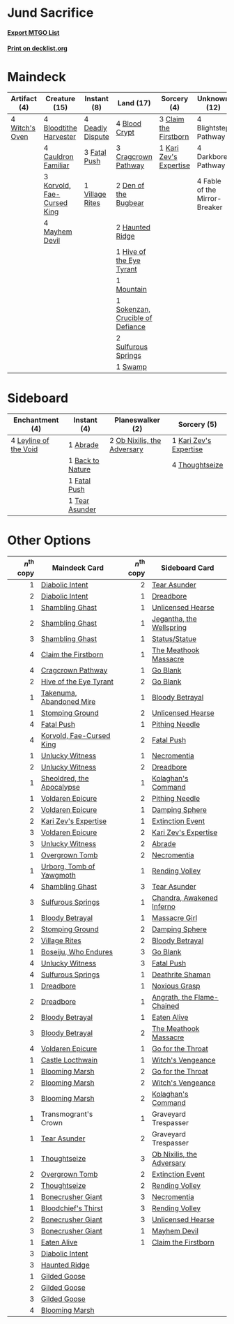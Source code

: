 # Jund Sacrifice

#### [Export MTGO List](../collection/Jund%20Sacrifice/Jund%20Sacrifice.txt)
#### [Print on decklist.org](http://decklist.org/?deckmain=4%09Blightstep%20Pathway%0A4%09Blood%20Crypt%0A4%09Bloodtithe%20Harvester%0A4%09Cauldron%20Familiar%0A3%09Claim%20the%20Firstborn%0A3%09Cragcrown%20Pathway%0A4%09Darkbore%20Pathway%0A4%09Deadly%20Dispute%0A2%09Den%20of%20the%20Bugbear%0A4%09Fable%20of%20the%20Mirror-Breaker%0A3%09Fatal%20Push%0A2%09Haunted%20Ridge%0A1%09Hive%20of%20the%20Eye%20Tyrant%0A1%09Kari%20Zev's%20Expertise%0A3%09Korvold,%20Fae-Cursed%20King%0A4%09Mayhem%20Devil%0A1%09Mountain%0A1%09Sokenzan,%20Crucible%20of%20Defiance%0A2%09Sulfurous%20Springs%0A1%09Swamp%0A1%09Village%20Rites%0A4%09Witch's%20Oven&deckside=1%09Abrade%0A1%09Back%20to%20Nature%0A1%09Fatal%20Push%0A1%09Kari%20Zev's%20Expertise%0A4%09Leyline%20of%20the%20Void%0A2%09Ob%20Nixilis,%20the%20Adversary%0A1%09Tear%20Asunder%0A4%09Thoughtseize)
# Maindeck

|                                      Artifact (4)                                       |                                            Creature (15)                                            |                                        Instant (8)                                        |                                                 Land (17)                                                 |                                           Sorcery (4)                                           |        Unknown (12)         |
|-----------------------------------------------------------------------------------------|-----------------------------------------------------------------------------------------------------|-------------------------------------------------------------------------------------------|-----------------------------------------------------------------------------------------------------------|-------------------------------------------------------------------------------------------------|-----------------------------|
|4 [Witch's Oven](http://gatherer.wizards.com/Pages/Card/Details.aspx?multiverseid=473199)|4 [Bloodtithe Harvester](http://gatherer.wizards.com/Pages/Card/Details.aspx?multiverseid=541102)    |4 [Deadly Dispute](http://gatherer.wizards.com/Pages/Card/Details.aspx?multiverseid=527381)|4 [Blood Crypt](http://gatherer.wizards.com/Pages/Card/Details.aspx?multiverseid=97102)                    |3 [Claim the Firstborn](http://gatherer.wizards.com/Pages/Card/Details.aspx?multiverseid=473080) |4 Blightstep Pathway         |
|                                                                                         |4 [Cauldron Familiar](http://gatherer.wizards.com/Pages/Card/Details.aspx?multiverseid=473043)       |3 [Fatal Push](http://gatherer.wizards.com/Pages/Card/Details.aspx?multiverseid=423724)    |3 [Cragcrown Pathway](http://gatherer.wizards.com/Pages/Card/Details.aspx?multiverseid=491915)             |1 [Kari Zev's Expertise](http://gatherer.wizards.com/Pages/Card/Details.aspx?multiverseid=423755)|4 Darkbore Pathway           |
|                                                                                         |3 [Korvold, Fae-Cursed King](http://gatherer.wizards.com/Pages/Card/Details.aspx?multiverseid=476047)|1 [Village Rites](http://gatherer.wizards.com/Pages/Card/Details.aspx?multiverseid=485449) |2 [Den of the Bugbear](http://gatherer.wizards.com/Pages/Card/Details.aspx?multiverseid=527541)            |                                                                                                 |4 Fable of the Mirror-Breaker|
|                                                                                         |4 [Mayhem Devil](http://gatherer.wizards.com/Pages/Card/Details.aspx?multiverseid=461131)            |                                                                                           |2 [Haunted Ridge](http://gatherer.wizards.com/Pages/Card/Details.aspx?multiverseid=535061)                 |                                                                                                 |                             |
|                                                                                         |                                                                                                     |                                                                                           |1 [Hive of the Eye Tyrant](http://gatherer.wizards.com/Pages/Card/Details.aspx?multiverseid=527545)        |                                                                                                 |                             |
|                                                                                         |                                                                                                     |                                                                                           |1 [Mountain](http://gatherer.wizards.com/Pages/Card/Details.aspx?multiverseid=439859)                      |                                                                                                 |                             |
|                                                                                         |                                                                                                     |                                                                                           |1 [Sokenzan, Crucible of Defiance](http://gatherer.wizards.com/Pages/Card/Details.aspx?multiverseid=548589)|                                                                                                 |                             |
|                                                                                         |                                                                                                     |                                                                                           |2 [Sulfurous Springs](http://gatherer.wizards.com/Pages/Card/Details.aspx?multiverseid=129751)             |                                                                                                 |                             |
|                                                                                         |                                                                                                     |                                                                                           |1 [Swamp](http://gatherer.wizards.com/Pages/Card/Details.aspx?multiverseid=439858)                         |                                                                                                 |                             |


# Sideboard

|                                        Enchantment (4)                                         |                                        Instant (4)                                        |                                           Planeswalker (2)                                           |                                           Sorcery (5)                                           |
|------------------------------------------------------------------------------------------------|-------------------------------------------------------------------------------------------|------------------------------------------------------------------------------------------------------|-------------------------------------------------------------------------------------------------|
|4 [Leyline of the Void](http://gatherer.wizards.com/Pages/Card/Details.aspx?multiverseid=107682)|1 [Abrade](http://gatherer.wizards.com/Pages/Card/Details.aspx?multiverseid=430772)        |2 [Ob Nixilis, the Adversary](http://gatherer.wizards.com/Pages/Card/Details.aspx?multiverseid=555407)|1 [Kari Zev's Expertise](http://gatherer.wizards.com/Pages/Card/Details.aspx?multiverseid=423755)|
|                                                                                                |1 [Back to Nature](http://gatherer.wizards.com/Pages/Card/Details.aspx?multiverseid=208284)|                                                                                                      |4 [Thoughtseize](http://gatherer.wizards.com/Pages/Card/Details.aspx?multiverseid=438676)        |
|                                                                                                |1 [Fatal Push](http://gatherer.wizards.com/Pages/Card/Details.aspx?multiverseid=423724)    |                                                                                                      |                                                                                                 |
|                                                                                                |1 [Tear Asunder](http://gatherer.wizards.com/Pages/Card/Details.aspx?multiverseid=574663)  |                                                                                                      |                                                                                                 |


# Other Options

|*n*<sup>th</sup> copy|                                           Maindeck Card                                            |*n*<sup>th</sup> copy|                                           Sideboard Card                                            |
|--------------------:|----------------------------------------------------------------------------------------------------|--------------------:|-----------------------------------------------------------------------------------------------------|
|                    1|[Diabolic Intent](http://gatherer.wizards.com/Pages/Card/Details.aspx?multiverseid=446109)          |                    2|[Tear Asunder](http://gatherer.wizards.com/Pages/Card/Details.aspx?multiverseid=574663)              |
|                    2|[Diabolic Intent](http://gatherer.wizards.com/Pages/Card/Details.aspx?multiverseid=446109)          |                    1|[Dreadbore](http://gatherer.wizards.com/Pages/Card/Details.aspx?multiverseid=430622)                 |
|                    1|[Shambling Ghast](http://gatherer.wizards.com/Pages/Card/Details.aspx?multiverseid=527406)          |                    1|[Unlicensed Hearse](http://gatherer.wizards.com/Pages/Card/Details.aspx?multiverseid=555447)         |
|                    2|[Shambling Ghast](http://gatherer.wizards.com/Pages/Card/Details.aspx?multiverseid=527406)          |                    1|[Jegantha, the Wellspring](http://gatherer.wizards.com/Pages/Card/Details.aspx?multiverseid=479742)  |
|                    3|[Shambling Ghast](http://gatherer.wizards.com/Pages/Card/Details.aspx?multiverseid=527406)          |                    1|[Status/Statue](http://gatherer.wizards.com/Pages/Card/Details.aspx?multiverseid=452980)             |
|                    4|[Claim the Firstborn](http://gatherer.wizards.com/Pages/Card/Details.aspx?multiverseid=473080)      |                    1|[The Meathook Massacre](http://gatherer.wizards.com/Pages/Card/Details.aspx?multiverseid=534886)     |
|                    4|[Cragcrown Pathway](http://gatherer.wizards.com/Pages/Card/Details.aspx?multiverseid=491915)        |                    1|[Go Blank](http://gatherer.wizards.com/Pages/Card/Details.aspx?multiverseid=513549)                  |
|                    2|[Hive of the Eye Tyrant](http://gatherer.wizards.com/Pages/Card/Details.aspx?multiverseid=527545)   |                    2|[Go Blank](http://gatherer.wizards.com/Pages/Card/Details.aspx?multiverseid=513549)                  |
|                    1|[Takenuma, Abandoned Mire](http://gatherer.wizards.com/Pages/Card/Details.aspx?multiverseid=548591) |                    1|[Bloody Betrayal](http://gatherer.wizards.com/Pages/Card/Details.aspx?multiverseid=541002)           |
|                    1|[Stomping Ground](http://gatherer.wizards.com/Pages/Card/Details.aspx?multiverseid=405110)          |                    2|[Unlicensed Hearse](http://gatherer.wizards.com/Pages/Card/Details.aspx?multiverseid=555447)         |
|                    4|[Fatal Push](http://gatherer.wizards.com/Pages/Card/Details.aspx?multiverseid=423724)               |                    1|[Pithing Needle](http://gatherer.wizards.com/Pages/Card/Details.aspx?multiverseid=129526)            |
|                    4|[Korvold, Fae-Cursed King](http://gatherer.wizards.com/Pages/Card/Details.aspx?multiverseid=476047) |                    2|[Fatal Push](http://gatherer.wizards.com/Pages/Card/Details.aspx?multiverseid=423724)                |
|                    1|[Unlucky Witness](http://gatherer.wizards.com/Pages/Card/Details.aspx?multiverseid=555329)          |                    1|[Necromentia](http://gatherer.wizards.com/Pages/Card/Details.aspx?multiverseid=485439)               |
|                    2|[Unlucky Witness](http://gatherer.wizards.com/Pages/Card/Details.aspx?multiverseid=555329)          |                    2|[Dreadbore](http://gatherer.wizards.com/Pages/Card/Details.aspx?multiverseid=430622)                 |
|                    1|[Sheoldred, the Apocalypse](http://gatherer.wizards.com/Pages/Card/Details.aspx?multiverseid=574587)|                    1|[Kolaghan's Command](http://gatherer.wizards.com/Pages/Card/Details.aspx?multiverseid=394613)        |
|                    1|[Voldaren Epicure](http://gatherer.wizards.com/Pages/Card/Details.aspx?multiverseid=541041)         |                    2|[Pithing Needle](http://gatherer.wizards.com/Pages/Card/Details.aspx?multiverseid=129526)            |
|                    2|[Voldaren Epicure](http://gatherer.wizards.com/Pages/Card/Details.aspx?multiverseid=541041)         |                    1|[Damping Sphere](http://gatherer.wizards.com/Pages/Card/Details.aspx?multiverseid=443101)            |
|                    2|[Kari Zev's Expertise](http://gatherer.wizards.com/Pages/Card/Details.aspx?multiverseid=423755)     |                    1|[Extinction Event](http://gatherer.wizards.com/Pages/Card/Details.aspx?multiverseid=479608)          |
|                    3|[Voldaren Epicure](http://gatherer.wizards.com/Pages/Card/Details.aspx?multiverseid=541041)         |                    2|[Kari Zev's Expertise](http://gatherer.wizards.com/Pages/Card/Details.aspx?multiverseid=423755)      |
|                    3|[Unlucky Witness](http://gatherer.wizards.com/Pages/Card/Details.aspx?multiverseid=555329)          |                    2|[Abrade](http://gatherer.wizards.com/Pages/Card/Details.aspx?multiverseid=430772)                    |
|                    1|[Overgrown Tomb](http://gatherer.wizards.com/Pages/Card/Details.aspx?multiverseid=405103)           |                    2|[Necromentia](http://gatherer.wizards.com/Pages/Card/Details.aspx?multiverseid=485439)               |
|                    1|[Urborg, Tomb of Yawgmoth](http://gatherer.wizards.com/Pages/Card/Details.aspx?multiverseid=383425) |                    1|[Rending Volley](http://gatherer.wizards.com/Pages/Card/Details.aspx?multiverseid=394663)            |
|                    4|[Shambling Ghast](http://gatherer.wizards.com/Pages/Card/Details.aspx?multiverseid=527406)          |                    3|[Tear Asunder](http://gatherer.wizards.com/Pages/Card/Details.aspx?multiverseid=574663)              |
|                    3|[Sulfurous Springs](http://gatherer.wizards.com/Pages/Card/Details.aspx?multiverseid=129751)        |                    1|[Chandra, Awakened Inferno](http://gatherer.wizards.com/Pages/Card/Details.aspx?multiverseid=466881) |
|                    1|[Bloody Betrayal](http://gatherer.wizards.com/Pages/Card/Details.aspx?multiverseid=541002)          |                    1|[Massacre Girl](http://gatherer.wizards.com/Pages/Card/Details.aspx?multiverseid=461026)             |
|                    2|[Stomping Ground](http://gatherer.wizards.com/Pages/Card/Details.aspx?multiverseid=405110)          |                    2|[Damping Sphere](http://gatherer.wizards.com/Pages/Card/Details.aspx?multiverseid=443101)            |
|                    2|[Village Rites](http://gatherer.wizards.com/Pages/Card/Details.aspx?multiverseid=485449)            |                    2|[Bloody Betrayal](http://gatherer.wizards.com/Pages/Card/Details.aspx?multiverseid=541002)           |
|                    1|[Boseiju, Who Endures](http://gatherer.wizards.com/Pages/Card/Details.aspx?multiverseid=548579)     |                    3|[Go Blank](http://gatherer.wizards.com/Pages/Card/Details.aspx?multiverseid=513549)                  |
|                    4|[Unlucky Witness](http://gatherer.wizards.com/Pages/Card/Details.aspx?multiverseid=555329)          |                    3|[Fatal Push](http://gatherer.wizards.com/Pages/Card/Details.aspx?multiverseid=423724)                |
|                    4|[Sulfurous Springs](http://gatherer.wizards.com/Pages/Card/Details.aspx?multiverseid=129751)        |                    1|[Deathrite Shaman](http://gatherer.wizards.com/Pages/Card/Details.aspx?multiverseid=413757)          |
|                    1|[Dreadbore](http://gatherer.wizards.com/Pages/Card/Details.aspx?multiverseid=430622)                |                    1|[Noxious Grasp](http://gatherer.wizards.com/Pages/Card/Details.aspx?multiverseid=466864)             |
|                    2|[Dreadbore](http://gatherer.wizards.com/Pages/Card/Details.aspx?multiverseid=430622)                |                    1|[Angrath, the Flame-Chained](http://gatherer.wizards.com/Pages/Card/Details.aspx?multiverseid=439809)|
|                    2|[Bloody Betrayal](http://gatherer.wizards.com/Pages/Card/Details.aspx?multiverseid=541002)          |                    1|[Eaten Alive](http://gatherer.wizards.com/Pages/Card/Details.aspx?multiverseid=534869)               |
|                    3|[Bloody Betrayal](http://gatherer.wizards.com/Pages/Card/Details.aspx?multiverseid=541002)          |                    2|[The Meathook Massacre](http://gatherer.wizards.com/Pages/Card/Details.aspx?multiverseid=534886)     |
|                    4|[Voldaren Epicure](http://gatherer.wizards.com/Pages/Card/Details.aspx?multiverseid=541041)         |                    1|[Go for the Throat](http://gatherer.wizards.com/Pages/Card/Details.aspx?multiverseid=433046)         |
|                    1|[Castle Locthwain](http://gatherer.wizards.com/Pages/Card/Details.aspx?multiverseid=473203)         |                    1|[Witch's Vengeance](http://gatherer.wizards.com/Pages/Card/Details.aspx?multiverseid=473073)         |
|                    1|[Blooming Marsh](http://gatherer.wizards.com/Pages/Card/Details.aspx?multiverseid=417816)           |                    2|[Go for the Throat](http://gatherer.wizards.com/Pages/Card/Details.aspx?multiverseid=433046)         |
|                    2|[Blooming Marsh](http://gatherer.wizards.com/Pages/Card/Details.aspx?multiverseid=417816)           |                    2|[Witch's Vengeance](http://gatherer.wizards.com/Pages/Card/Details.aspx?multiverseid=473073)         |
|                    3|[Blooming Marsh](http://gatherer.wizards.com/Pages/Card/Details.aspx?multiverseid=417816)           |                    2|[Kolaghan's Command](http://gatherer.wizards.com/Pages/Card/Details.aspx?multiverseid=394613)        |
|                    1|Transmogrant's Crown                                                                                |                    1|Graveyard Trespasser                                                                                 |
|                    1|[Tear Asunder](http://gatherer.wizards.com/Pages/Card/Details.aspx?multiverseid=574663)             |                    2|Graveyard Trespasser                                                                                 |
|                    1|[Thoughtseize](http://gatherer.wizards.com/Pages/Card/Details.aspx?multiverseid=438676)             |                    3|[Ob Nixilis, the Adversary](http://gatherer.wizards.com/Pages/Card/Details.aspx?multiverseid=555407) |
|                    2|[Overgrown Tomb](http://gatherer.wizards.com/Pages/Card/Details.aspx?multiverseid=405103)           |                    2|[Extinction Event](http://gatherer.wizards.com/Pages/Card/Details.aspx?multiverseid=479608)          |
|                    2|[Thoughtseize](http://gatherer.wizards.com/Pages/Card/Details.aspx?multiverseid=438676)             |                    2|[Rending Volley](http://gatherer.wizards.com/Pages/Card/Details.aspx?multiverseid=394663)            |
|                    1|[Bonecrusher Giant](http://gatherer.wizards.com/Pages/Card/Details.aspx?multiverseid=473077)        |                    3|[Necromentia](http://gatherer.wizards.com/Pages/Card/Details.aspx?multiverseid=485439)               |
|                    1|[Bloodchief's Thirst](http://gatherer.wizards.com/Pages/Card/Details.aspx?multiverseid=491729)      |                    3|[Rending Volley](http://gatherer.wizards.com/Pages/Card/Details.aspx?multiverseid=394663)            |
|                    2|[Bonecrusher Giant](http://gatherer.wizards.com/Pages/Card/Details.aspx?multiverseid=473077)        |                    3|[Unlicensed Hearse](http://gatherer.wizards.com/Pages/Card/Details.aspx?multiverseid=555447)         |
|                    3|[Bonecrusher Giant](http://gatherer.wizards.com/Pages/Card/Details.aspx?multiverseid=473077)        |                    1|[Mayhem Devil](http://gatherer.wizards.com/Pages/Card/Details.aspx?multiverseid=461131)              |
|                    1|[Eaten Alive](http://gatherer.wizards.com/Pages/Card/Details.aspx?multiverseid=534869)              |                    1|[Claim the Firstborn](http://gatherer.wizards.com/Pages/Card/Details.aspx?multiverseid=473080)       |
|                    3|[Diabolic Intent](http://gatherer.wizards.com/Pages/Card/Details.aspx?multiverseid=446109)          |                     |                                                                                                     |
|                    3|[Haunted Ridge](http://gatherer.wizards.com/Pages/Card/Details.aspx?multiverseid=535061)            |                     |                                                                                                     |
|                    1|[Gilded Goose](http://gatherer.wizards.com/Pages/Card/Details.aspx?multiverseid=473122)             |                     |                                                                                                     |
|                    2|[Gilded Goose](http://gatherer.wizards.com/Pages/Card/Details.aspx?multiverseid=473122)             |                     |                                                                                                     |
|                    3|[Gilded Goose](http://gatherer.wizards.com/Pages/Card/Details.aspx?multiverseid=473122)             |                     |                                                                                                     |
|                    4|[Blooming Marsh](http://gatherer.wizards.com/Pages/Card/Details.aspx?multiverseid=417816)           |                     |                                                                                                     |

